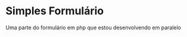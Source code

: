 <h1>Simples Formulário</h1>
<p>Uma parte do formulário em php que estou desenvolvendo em paralelo</p>
